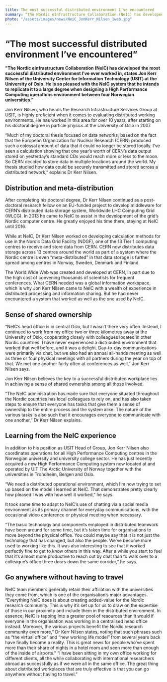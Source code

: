 ```yaml
---
title: The most successful distributed environment I’ve encountered
summary: “The Nordic eInfrastructure Collaboration (NeIC) has developed the most successful distributed environment I’ve ever worked in,” states Jon Kerr Nilsen of the University Center for Information Technology (USIT) at the University of Oslo. He is so pleased with the NeIC system that he intends to replicate it to a large degree when designing a High Performance Computing operations environment between four Norwegian universities. 
photo: "/assets/images/news/NeiC_JonKerr_Nilsen_1web.jpg"
---
```

# “The most successful distributed environment I’ve encountered”

**"The Nordic eInfrastructure Collaboration (NeIC) has developed the most successful distributed environment I’ve ever worked in, states Jon Kerr Nilsen of the University Center for Information Technology (USIT) at the University of Oslo. He is so pleased with the NeIC system that he intends to replicate it to a large degree when designing a High Performance Computing operations environment between four Norwegian universities."**

Jon Kerr Nilsen, who heads the Research Infrastructure Services Group at USIT, is highly proficient when it comes to evaluating distributed working environments. He has worked in this area for over 10 years, after starting on his doctoral degree in particle physics at the University of Oslo in 2007.

“Much of my doctoral thesis focused on data networks, based on the fact that the European Organization for Nuclear Research (CERN) produced such a colossal amount of data that it could no longer be stored locally. I’ve seen a calculation showing that one year’s worth of CERN’s data output stored on yesterday’s standard CDs would reach more or less to the moon. So CERN decided to store data in multiple locations around the world. My thesis studied how data could be securely transmitted and stored across a distributed network,” explains Dr Kerr Nilsen. 

## Distribution and meta-distribution

After completing his doctoral degree, Dr Kerr Nilsen continued as a post-doctoral research fellow on an EU-funded project to develop middleware for CERN’s distributed data storage system, Worldwide LHC Computing Grid (WLCG). In 2013 he came to NeIC to assist in the development of the grid’s Nordic computer centre. He greatly enjoyed his time there, staying at NeIC until 2016.

While at NeIC, Dr Kerr Nilsen worked on developing calculation methods for use in the Nordic Data Grid Facility (NDGF), one of the 13 Tier 1 computing centres to receive and store data from CERN. CERN now distributes data storage across 13 centres around the world as part of a system where the Nordic centre is even “meta-distributed” in that data storage is further spread among centres in Norway, Sweden, Denmark and Finland. 

The World Wide Web was created and developed at CERN, in part due to the high cost of convening thousands of scientists for frequent conferences. What CERN needed was a global information workspace, which is why Jon Kerr Nilsen came to NeIC with a wealth of experience in distributed processing and information sharing. But he had never encountered a system that worked as well as the one used by NeIC.

## Sense of shared ownership

“NeIC’s head office is in central Oslo, but I wasn’t there very often. Instead, I continued to work from my office two or three kilometres away at the University of Oslo, cooperating closely with colleagues located in other Nordic countries. I have never experienced a distributed environment that worked that well before, and it was a delight. Day-to-day communications were primarily via chat, but we also had an annual all-hands meeting as well as three or four physical meetings with all partners during the year on top of that. We met one another fairly often at conferences as well,” Jon Kerr Nilsen says.

Jon Kerr Nilsen believes the key to a successful distributed workplace lies in achieving a sense of shared ownership among all those involved. 

“The NeIC administration has made sure that everyone situated throughout the Nordic countries has local colleagues to rely on, and has also taken steps to ensure that everyone has tasks that give them a sense of ownership to the entire process and the system alike. The nature of the various tasks is also such that it encourages everyone to communicate with one another,” Dr Kerr Nilsen explains. 

## Learning from the NeIC experience

In addition to his position as USIT Head of Group, Jon Kerr Nilsen also coordinates operations for all High Performance Computing centres in the Norwegian university and university college sector. He has just recently acquired a new High Performance Computing system now located at and operated by UiT The Arctic University of Norway together with the universities in Trondheim, Bergen and Oslo. 

“We need a distributed operational environment, which I’m now trying to set up based on the model I learned at NeIC. That demonstrates pretty clearly how pleased I was with how well it worked,” he says. 

It took some time to adapt to NeIC’s use of chatting via a social media environment as its primary channel for everyday communications, with the occasional video conference or physical meeting when necessary. 

“The basic technology and components employed in distributed teamwork have been around for some time, but it’s taken time for organisations to move beyond the physical office. You could maybe say that it is not just the technology that has changed, but also the people. We’ve become more used to working like this. It was also interesting to see that it worked perfectly fine to get to know others in this way. After a while you start to feel that it’s almost more productive to reach out by chat than to walk over to a colleague’s office three doors down the same corridor,” he says. 

## Go anywhere without having to travel

NeIC team members generally retain their affiliation with the universities they come from, which is one of the organisation’s major advantages.
“Everything NeIC does is about creating added-value for the Nordic research community. This is why it’s set up for us to draw on the expertise of those in our proximity and include them in the distributed environment. In essence, NeIC is tapping into a greater pool of resources than it would if everyone in the organisation was working in a centralised head office instead. Moreover, the various projects benefit the Nordic research community even more,” Dr Kerr Nilsen states, noting that such phrases such as “the virtual office” and “new working life model” from several years back have finally become a reality. This is great news for people who’ve spent more than their share of nights in a hotel room and seen more than enough of the inside of airports.” 
“I have been sitting in my own office working for different clients, all the while collaborating with international researchers abroad as successfully as if we were all in the same office. The great thing about distributed workplaces that are truly effective is that you can go anywhere without having to travel.”
